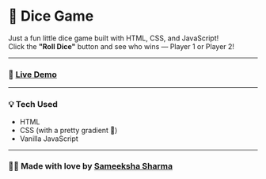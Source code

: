 # 🎲 Dice Game

Just a fun little dice game built with HTML, CSS, and JavaScript!  
Click the **"Roll Dice"** button and see who wins — Player 1 or Player 2!

---

### 🔗 [Live Demo]()

---

### 💡 Tech Used
- HTML
- CSS (with a pretty gradient 🌈)
- Vanilla JavaScript

---

### 🙋‍♀️ Made with love by [Sameeksha Sharma](https://github.com/your-username)

